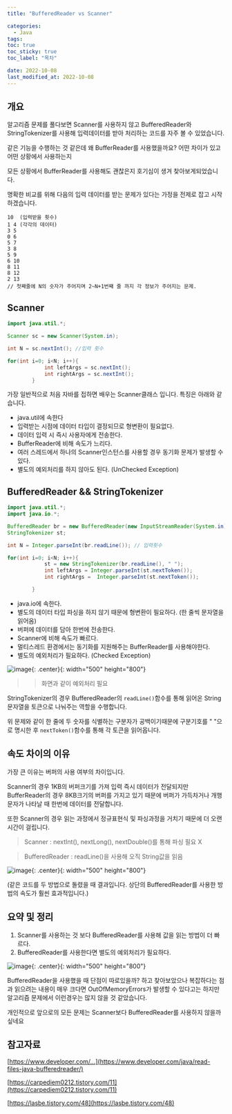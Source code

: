 ```yaml
---
title: "BufferedReader vs Scanner"

categories:
  - Java
tags:
toc: true
toc_sticky: true
toc_label: "목차"

date: 2022-10-08
last_modified_at: 2022-10-08
---
```


## 개요

알고리즘 문제를 풀다보면 Scanner를 사용하지 않고 BufferedReader와 StringTokenizer를 사용해 입력데이터를 받아 처리하는 코드를 자주 볼 수 있었습니다.

같은 기능을 수행하는 것 같은데 왜 BufferReader를 사용했을까요? 어떤 차이가 있고 어떤 상황에서 사용하는지

모든 상황에서 BufferReader를 사용해도 괜찮은지 호기심이 생겨 찾아보게되었습니다.

명확한 비교를 위해 다음의 입력 데이터를 받는 문제가 있다는 가정을 전제로 잡고 시작하겠습니다.

```
10  (입력받을 횟수)
1 4 (각각의 데이터)
3 5
0 6
5 7
3 8
5 9
6 10
8 11
8 12
2 13
// 첫째줄에 N의 숫자가 주어지며 2~N+1번째 줄 까지 각 정보가 주어지는 문제.
```

## Scanner

```java
import java.util.*;

Scanner sc = new Scanner(System.in);

int N = sc.nextInt(); //입력 횟수

for(int i=0; i<N; i++){
            int leftArgs = sc.nextInt();
            int rightArgs = sc.nextInt();
        }
```

가장 일반적으로 처음 자바를 접하면 배우는 Scanner클래스 입니다.
특징은 아래와 같습니다.

- java.util에 속한다
- 입력받는 시점에 데이터 타입이 결정되므로 형변환이 필요없다.
- 데이터 입력 시 즉시 사용자에게 전송한다.
- BufferReader에 비해 속도가 느리다.
- 여러 스레드에서 하나의 Scanner인스턴스를 사용할 경우 동기화 문제가 발생할 수 있다.
- 별도의 예외처리를 하지 않아도 된다. (UnChecked Exception)

## BufferedReader && StringTokenizer

```java
import java.util.*;
import java.io.*;

BufferedReader br = new BufferedReader(new InputStreamReader(System.in));
StringTokenizer st;

int N = Integer.parseInt(br.readLine()); // 입력횟수

for(int i=0; i<N; i++){
            st = new StringTokenizer(br.readLine(), " ");
            int leftArgs = Integer.parseInt(st.nextToken());
            int rightArgs =  Integer.parseInt(st.nextToken());

        }
```

- java.io에 속한다.
- 별도의 데이터 타입 파싱을 하지 않기 때문에 형변환이 필요하다. (한 줄씩 문자열을 읽어옴)
- 버퍼에 데이터를 담아 한번에 전송한다.
- Scanner에 비해 속도가 빠르다.
- 멀티스레드 환경에서는 동기화를 지원해주는 BufferReader를 사용해야한다.
- 별도의 예외처리가 필요하다. (Checked Exception)

![image](https://user-images.githubusercontent.com/78795820/194544875-fe9fc78c-9784-4790-8382-c5a401e46dcb.png){: .center}{: width="500" height="800"}

> > 화면과 같이 예외처리 필요

StringTokenizer의 경우 BufferedReader의 `readLine()`함수를 통해 읽어온 String문자열을 토큰으로 나눠주는 역할을 수행합니다.

위 문제와 같이 한 줄에 두 숫자를 식별하는 구분자가 공백이기때문에 구분기호를 " "으로 명시한 후
`nextToken()`함수를 통해 각 토큰을 읽어옵니다.

## 속도 차이의 이유

가장 큰 이유는 버퍼의 사용 여부의 차이입니다.

Scanner의 경우 1KB의 버퍼크기를 가져 입력 즉시 데이터가 전달되지만 BufferReader의 경우 8KB크기의 버퍼를 가지고 있기 때문에 버퍼가 가득차거나 개행문자가 나타날 때 한번에 데이터를 전달합니다.

또한 Scanner의 경우 읽는 과정에서 정규표현식 및 파싱과정을 거치기 때문에 더 오랜 시간이 걸립니다.

> Scanner : nextInt(), nextLong(), nextDouble()를 통해 파싱 필요 X

> BufferedReader : readLine()을 사용해 오직 String값을 읽음

![image](https://user-images.githubusercontent.com/78795820/194546620-bccaa468-834c-477f-8e3b-0a207721b611.png){: .center}{: width="500" height="800"}

(같은 코드를 두 방법으로 돌렸을 때 결과입니다. 상단의 BufferedReader를 사용한 방법의 속도가 훨씬 효과적입니다.)

## 요약 및 정리

1. Scanner를 사용하는 것 보다 BufferedReader를 사용해 값을 읽는 방법이 더 빠르다.
2. BufferedReader를 사용한다면 별도의 예외처리가 필요하다.

![image](https://user-images.githubusercontent.com/78795820/194548938-ce942a91-eb6a-474e-beea-0e44c6463a16.png){: .center}{: width="500" height="800"}

BufferedReader을 사용했을 때 단점이 따로있을까? 하고 찾아보았으나 복잡하다는 점과
읽으려는 내용이 매우 크다면 OutOfMemoryErrors가 발생할 수 있다고는 하지만 알고리즘 문제에서 이런경우는 많지 않을 것 같았습니다.

개인적으로 앞으로의 모든 문제는 Scanner보다 BufferedReader를 사용하지 않을까 싶네요

## 참고자료

[https://www.developer.com/...](https://www.developer.com/java/read-files-java-bufferedreader/)

[https://carpediem0212.tistory.com/11](https://carpediem0212.tistory.com/11)

[https://lasbe.tistory.com/48](https://lasbe.tistory.com/48)
